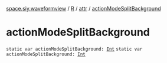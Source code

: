 [space.siy.waveformview](../../index.md) / [R](../index.md) / [attr](index.md) / [actionModeSplitBackground](./action-mode-split-background.md)

# actionModeSplitBackground

`static var actionModeSplitBackground: `[`Int`](https://kotlinlang.org/api/latest/jvm/stdlib/kotlin/-int/index.html)
`static var actionModeSplitBackground: `[`Int`](https://kotlinlang.org/api/latest/jvm/stdlib/kotlin/-int/index.html)